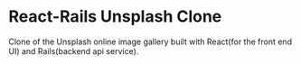 # React-Rails Unsplash Clone

Clone of the Unsplash online image gallery built with React(for the front end UI) and Rails(backend api service).
